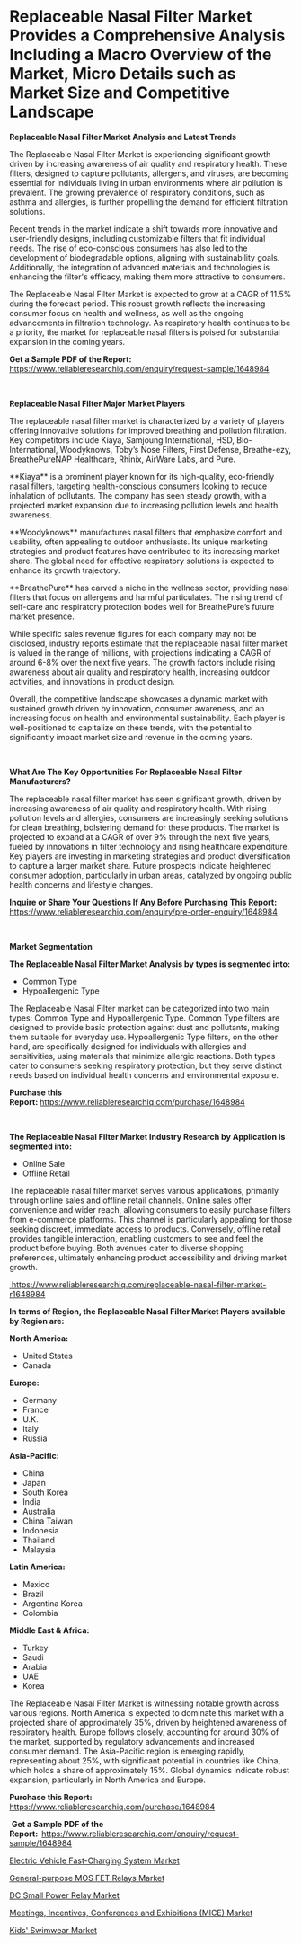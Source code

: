 <p><h1>Replaceable Nasal Filter Market Provides a Comprehensive Analysis Including a Macro Overview of the Market, Micro Details such as Market Size and Competitive Landscape</h1></p><p><strong>Replaceable Nasal Filter Market Analysis and Latest Trends</strong></p>
<p><p>The Replaceable Nasal Filter Market is experiencing significant growth driven by increasing awareness of air quality and respiratory health. These filters, designed to capture pollutants, allergens, and viruses, are becoming essential for individuals living in urban environments where air pollution is prevalent. The growing prevalence of respiratory conditions, such as asthma and allergies, is further propelling the demand for efficient filtration solutions.</p><p>Recent trends in the market indicate a shift towards more innovative and user-friendly designs, including customizable filters that fit individual needs. The rise of eco-conscious consumers has also led to the development of biodegradable options, aligning with sustainability goals. Additionally, the integration of advanced materials and technologies is enhancing the filter's efficacy, making them more attractive to consumers.</p><p>The Replaceable Nasal Filter Market is expected to grow at a CAGR of 11.5% during the forecast period. This robust growth reflects the increasing consumer focus on health and wellness, as well as the ongoing advancements in filtration technology. As respiratory health continues to be a priority, the market for replaceable nasal filters is poised for substantial expansion in the coming years.</p></p>
<p><strong>Get a Sample PDF of the Report:&nbsp;</strong> <a href="https://www.reliableresearchiq.com/enquiry/request-sample/1648984?utm_campaign=100&utm_medium=2&utm_source=Github&utm_content=ia&utm_term=15102024&utm_id=replaceable-nasal-filter">https://www.reliableresearchiq.com/enquiry/request-sample/1648984</a></p>
<p>&nbsp;</p>
<p><strong>Replaceable Nasal Filter Major Market Players</strong></p>
<p><p>The replaceable nasal filter market is characterized by a variety of players offering innovative solutions for improved breathing and pollution filtration. Key competitors include Kiaya, Samjoung International, HSD, Bio-International, Woodyknows, Toby’s Nose Filters, First Defense, Breathe-ezy, BreathePureNAP Healthcare, Rhinix, AirWare Labs, and Pure.</p><p>**Kiaya** is a prominent player known for its high-quality, eco-friendly nasal filters, targeting health-conscious consumers looking to reduce inhalation of pollutants. The company has seen steady growth, with a projected market expansion due to increasing pollution levels and health awareness.</p><p>**Woodyknows** manufactures nasal filters that emphasize comfort and usability, often appealing to outdoor enthusiasts. Its unique marketing strategies and product features have contributed to its increasing market share. The global need for effective respiratory solutions is expected to enhance its growth trajectory.</p><p>**BreathePure** has carved a niche in the wellness sector, providing nasal filters that focus on allergens and harmful particulates. The rising trend of self-care and respiratory protection bodes well for BreathePure’s future market presence.</p><p>While specific sales revenue figures for each company may not be disclosed, industry reports estimate that the replaceable nasal filter market is valued in the range of millions, with projections indicating a CAGR of around 6-8% over the next five years. The growth factors include rising awareness about air quality and respiratory health, increasing outdoor activities, and innovations in product design.</p><p>Overall, the competitive landscape showcases a dynamic market with sustained growth driven by innovation, consumer awareness, and an increasing focus on health and environmental sustainability. Each player is well-positioned to capitalize on these trends, with the potential to significantly impact market size and revenue in the coming years.</p></p>
<p>&nbsp;</p>
<p><strong>What Are The Key Opportunities For Replaceable Nasal Filter Manufacturers?</strong></p>
<p><p>The replaceable nasal filter market has seen significant growth, driven by increasing awareness of air quality and respiratory health. With rising pollution levels and allergies, consumers are increasingly seeking solutions for clean breathing, bolstering demand for these products. The market is projected to expand at a CAGR of over 9% through the next five years, fueled by innovations in filter technology and rising healthcare expenditure. Key players are investing in marketing strategies and product diversification to capture a larger market share. Future prospects indicate heightened consumer adoption, particularly in urban areas, catalyzed by ongoing public health concerns and lifestyle changes.</p></p>
<p><strong>Inquire or Share Your Questions If Any Before Purchasing This Report:</strong> <a href="https://www.reliableresearchiq.com/enquiry/pre-order-enquiry/1648984?utm_campaign=100&utm_medium=2&utm_source=Github&utm_content=ia&utm_term=15102024&utm_id=replaceable-nasal-filter">https://www.reliableresearchiq.com/enquiry/pre-order-enquiry/1648984</a></p>
<p>&nbsp;</p>
<p><strong>Market Segmentation</strong></p>
<p><strong>The Replaceable Nasal Filter Market Analysis by types is segmented into:</strong></p>
<p><ul><li>Common Type</li><li>Hypoallergenic Type</li></ul></p>
<p><p>The Replaceable Nasal Filter market can be categorized into two main types: Common Type and Hypoallergenic Type. Common Type filters are designed to provide basic protection against dust and pollutants, making them suitable for everyday use. Hypoallergenic Type filters, on the other hand, are specifically designed for individuals with allergies and sensitivities, using materials that minimize allergic reactions. Both types cater to consumers seeking respiratory protection, but they serve distinct needs based on individual health concerns and environmental exposure.</p></p>
<p><strong>Purchase this Report:&nbsp;</strong><a href="https://www.reliableresearchiq.com/purchase/1648984?utm_campaign=100&utm_medium=2&utm_source=Github&utm_content=ia&utm_term=15102024&utm_id=replaceable-nasal-filter">https://www.reliableresearchiq.com/purchase/1648984</a></p>
<p>&nbsp;</p>
<p><strong>The Replaceable Nasal Filter Market Industry Research by Application is segmented into:</strong></p>
<p><ul><li>Online Sale</li><li>Offline Retail</li></ul></p>
<p><p>The replaceable nasal filter market serves various applications, primarily through online sales and offline retail channels. Online sales offer convenience and wider reach, allowing consumers to easily purchase filters from e-commerce platforms. This channel is particularly appealing for those seeking discreet, immediate access to products. Conversely, offline retail provides tangible interaction, enabling customers to see and feel the product before buying. Both avenues cater to diverse shopping preferences, ultimately enhancing product accessibility and driving market growth.</p></p>
<p><a href="https://www.reliableresearchiq.com/replaceable-nasal-filter-market-r1648984?utm_campaign=100&utm_medium=2&utm_source=Github&utm_content=ia&utm_term=15102024&utm_id=replaceable-nasal-filter">&nbsp;https://www.reliableresearchiq.com/replaceable-nasal-filter-market-r1648984</a></p>
<p><strong>In terms of Region, the Replaceable Nasal Filter Market Players available by Region are:</strong></p>
<p>
    <p> <strong> North America: </strong>
        <ul>
            <li>United States</li>
            <li>Canada</li>
        </ul>
        </p> 
    <p> <strong> Europe: </strong>
        <ul>
            <li>Germany</li>
            <li>France</li>
            <li>U.K.</li>
            <li>Italy</li>
            <li>Russia</li>
        </ul>
        </p> 
    <p> <strong> Asia-Pacific: </strong>
        <ul>
            <li>China</li>
            <li>Japan</li>
            <li>South Korea</li>
            <li>India</li>
            <li>Australia</li>
            <li>China Taiwan</li>
            <li>Indonesia</li>
            <li>Thailand</li>
            <li>Malaysia</li>
        </ul>
        </p> 
    <p> <strong> Latin America: </strong>
        <ul>
            <li>Mexico</li>
            <li>Brazil</li>
            <li>Argentina Korea</li>
            <li>Colombia</li>
        </ul>
        </p> 
    <p> <strong> Middle East & Africa: </strong>
        <ul>
            <li>Turkey</li>
            <li>Saudi</li>
            <li>Arabia</li>
            <li>UAE</li>
            <li>Korea</li>
        </ul>
    </p>
    </p>
<p><p>The Replaceable Nasal Filter Market is witnessing notable growth across various regions. North America is expected to dominate this market with a projected share of approximately 35%, driven by heightened awareness of respiratory health. Europe follows closely, accounting for around 30% of the market, supported by regulatory advancements and increased consumer demand. The Asia-Pacific region is emerging rapidly, representing about 25%, with significant potential in countries like China, which holds a share of approximately 15%. Global dynamics indicate robust expansion, particularly in North America and Europe.</p></p>
<p><strong>Purchase this Report: </strong><a href="https://www.reliableresearchiq.com/purchase/1648984?utm_campaign=100&utm_medium=2&utm_source=Github&utm_content=ia&utm_term=15102024&utm_id=replaceable-nasal-filter">https://www.reliableresearchiq.com/purchase/1648984</a></p>
<p>&nbsp;<strong>Get a Sample PDF of the Report:&nbsp;&nbsp;</strong><a href="https://www.reliableresearchiq.com/enquiry/request-sample/1648984?utm_campaign=100&utm_medium=2&utm_source=Github&utm_content=ia&utm_term=15102024&utm_id=replaceable-nasal-filter">https://www.reliableresearchiq.com/enquiry/request-sample/1648984</a></p>
<p><strong></strong></p>
<p><p><a href="https://www.linkedin.com/pulse/electric-vehicle-fast-charging-system-industry-sector-new-85jce?trk=public_post_embed_feed-article-content&utm_campaign=100&utm_medium=2&utm_source=Github&utm_content=ia&utm_term=15102024&utm_id=replaceable-nasal-filter">Electric Vehicle Fast-Charging System Market</a></p><p><a href="https://github.com/WayneGriffin411/Market-Research-Report-List-1/blob/main/general-purpose-mos-fet-relays-market.md?utm_campaign=100&utm_medium=2&utm_source=Github&utm_content=ia&utm_term=15102024&utm_id=replaceable-nasal-filter">General-purpose MOS FET Relays Market</a></p><p><a href="https://github.com/maximinauago/Market-Research-Report-List-1/blob/main/dc-small-power-relay-market.md?utm_campaign=100&utm_medium=2&utm_source=Github&utm_content=ia&utm_term=15102024&utm_id=replaceable-nasal-filter">DC Small Power Relay Market</a></p><p><a href="https://www.linkedin.com/pulse/strategic-forecast-meetings-incentives-conferences-exhibitions-rmx4e?trk=public_post_embed_feed-article-content&utm_campaign=100&utm_medium=2&utm_source=Github&utm_content=ia&utm_term=15102024&utm_id=replaceable-nasal-filter">Meetings, Incentives, Conferences and Exhibitions (MICE) Market</a></p><p><a href="https://www.linkedin.com/pulse/key-drivers-kids-swimwear-market-trends-future-outlook-2024-2031-lu0ze?trk=public_post_embed_feed-article-content&utm_campaign=100&utm_medium=2&utm_source=Github&utm_content=ia&utm_term=15102024&utm_id=replaceable-nasal-filter">Kids' Swimwear Market</a></p></p>